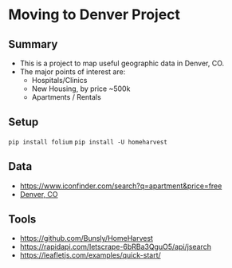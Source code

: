 # Moving to Denver Project

## Summary

- This is a project to map useful geographic data in Denver, CO.
- The major points of interest are:
  - Hospitals/Clinics
  - New Housing, by price ~500k
  - Apartments / Rentals

## Setup

`pip install folium`
`pip install -U homeharvest`

## Data

- https://www.iconfinder.com/search?q=apartment&price=free
- [Denver, CO](denver.kml)

## Tools

- https://github.com/Bunsly/HomeHarvest
- https://rapidapi.com/letscrape-6bRBa3QguO5/api/jsearch
- https://leafletjs.com/examples/quick-start/
